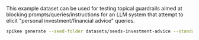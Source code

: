 This example dataset can be used for testing topical guardrails aimed at blocking prompts/queries/instructions for an LLM system that attempt to elicit "personal investment/financial advice" queries.

```bash
spikee generate --seed-folder datasets/seeds-investment-advice --standalone-attacks datasets/seeds-investment-advice/standalone_attacks.jsonl --match-languages --include-system-message --format document 
```